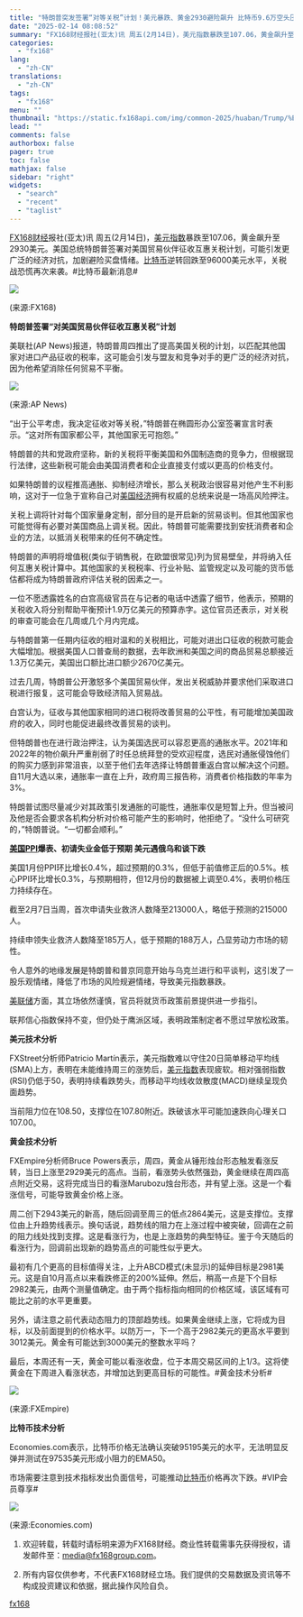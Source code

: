 ```yaml
---
title: "特朗普突发签署“对等关税”计划！美元暴跌、黄金2930避险飙升 比特币9.6万空头压境"
date: "2025-02-14 08:08:52"
summary: "FX168财经报社(亚太)讯 周五(2月14日)，美元指数暴跌至107.06，黄金飙升至2930..."
categories:
  - "fx168"
lang:
  - "zh-CN"
translations:
  - "zh-CN"
tags:
  - "fx168"
menu: ""
thumbnail: "https://static.fx168api.com/img/common-2025/huaban/Trump/%E7%89%B9%E6%9C%97%E6%99%AE16.jpg"
lead: ""
comments: false
authorbox: false
pager: true
toc: false
mathjax: false
sidebar: "right"
widgets:
  - "search"
  - "recent"
  - "taglist"
---
```


[FX168财经](https://www.fx168news.com/)报社(亚太)讯 周五(2月14日)，[美元指数](https://www.fx168news.com/quote/DINIW)暴跌至107.06，黄金飙升至2930美元。美国总统特朗普签署对美国贸易伙伴征收互惠关税计划，可能引发更广泛的经济对抗，加剧避险买盘情绪。[比特币](https://www.fx168news.com/quote/BINBTC)逆转回跌至96000美元水平，关税战恐慌再次来袭。#比特币最新消息#

![](https://static.fx168api.com/img/user/adcb80dc7eaf1593a05cd350391713ea/GG3572.jpg)

(来源:FX168)

**特朗普签署“对美国贸易伙伴征收互惠关税”计划**

美联社(AP News)报道，特朗普周四推出了提高美国关税的计划，以匹配其他国家对进口产品征收的税率，这可能会引发与盟友和竞争对手的更广泛的经济对抗，因为他希望消除任何贸易不平衡。

![](https://static.fx168api.com/img/user/adcb80dc7eaf1593a05cd350391713ea/GG3565.jpg)

(来源:AP News)

“出于公平考虑，我决定征收对等关税，”特朗普在椭圆形办公室签署宣言时表示。“这对所有国家都公平，其他国家无可抱怨。”

特朗普的共和党政府坚称，新的关税将平衡美国和外国制造商的竞争力，但根据现行法律，这些新税可能会由美国消费者和企业直接支付或以更高的价格支付。

如果特朗普的议程推高通胀、抑制经济增长，那么关税政治很容易对他产生不利影响，这对于一位急于宣称自己对[美国经济](https://www.fx168news.com/info/001007/001007001)拥有权威的总统来说是一场高风险押注。

关税上调将针对每个国家量身定制，部分目的是开启新的贸易谈判。但其他国家也可能觉得有必要对美国商品上调关税。因此，特朗普可能需要找到安抚消费者和企业的方法，以抵消关税带来的任何不确定性。

特朗普的声明将增值税(类似于销售税，在欧盟很常见)列为贸易壁垒，并将纳入任何互惠关税计算中。其他国家的关税税率、行业补贴、监管规定以及可能的货币低估都将成为特朗普政府评估关税的因素之一。

一位不愿透露姓名的白宫高级官员在与记者的电话中透露了细节，他表示，预期的关税收入将分别帮助平衡预计1.9万亿美元的预算赤字。这位官员还表示，对关税的审查可能会在几周或几个月内完成。

与特朗普第一任期内征收的相对温和的关税相比，可能对进出口征收的税款可能会大幅增加。根据美国人口普查局的数据，去年欧洲和美国之间的商品贸易总额接近1.3万亿美元，美国出口额比进口额少2670亿美元。

过去几周，特朗普公开激怒多个美国贸易伙伴，发出关税威胁并要求他们采取进口税进行报复，这可能会导致经济陷入贸易战。

白宫认为，征收与其他国家相同的进口税将改善贸易的公平性，有可能增加美国政府的收入，同时也能促进最终改善贸易的谈判。

但特朗普也在进行政治押注，认为美国选民可以容忍更高的通胀水平。2021年和2022年的物价飙升严重削弱了时任总统拜登的受欢迎程度，选民对通胀侵蚀他们的购买力感到非常沮丧，以至于他们去年选择让特朗普重返白宫以解决这个问题。自11月大选以来，通胀率一直在上升，政府周三报告称，消费者价格指数的年率为3%。

特朗普试图尽量减少对其政策引发通胀的可能性，通胀率仅是短暂上升。但当被问及他是否会要求各机构分析对价格可能产生的影响时，他拒绝了。“没什么可研究的，”特朗普说。“一切都会顺利。”

**[美国PPI](https://www.fx168news.com/data/global/8653)爆表、初请失业金低于预期 美元遇俄乌和谈下跌**

美国1月份PPI环比增长0.4%，超过预期的0.3%，但低于前值修正后的0.5%。核心PPI环比增长0.3%，与预期相符，但12月份的数据被上调至0.4%，表明价格压力持续存在。

截至2月7日当周，首次申请失业救济人数降至213000人，略低于预测的215000人。

持续申领失业救济人数降至185万人，低于预期的188万人，凸显劳动力市场的韧性。

令人意外的地缘发展是特朗普和普京同意开始与乌克兰进行和平谈判，这引发了一股乐观情绪，降低了市场的风险规避情绪，导致美元指数暴跌。

[美联储](https://www.fx168news.com/info/001007/001007002)方面，其立场依然谨慎，官员将就货币政策前景提供进一步指引。

联邦信心指数保持不变，但仍处于鹰派区域，表明政策制定者不愿过早放松政策。

**美元技术分析**

FXStreet分析师Patricio Martín表示，美元指数难以守住20日简单移动平均线(SMA)上方，表明在未能维持周三的涨势后，[美元指数](https://www.fx168news.com/quote/DINIW)表现疲软。相对强弱指数(RSI)仍低于50，表明持续看跌势头，而移动平均线收敛散度(MACD)继续呈现负面趋势。

当前阻力位在108.50，支撑位在107.80附近。跌破该水平可能加速跌向心理关口107.00。

**黄金技术分析**

FXEmpire分析师Bruce Powers表示，周四，黄金从锤形烛台形态触发看涨反转，当日上涨至2929美元的高点。当前，看涨势头依然强劲，黄金继续在周四高点附近交易，这将完成当日的看涨Marubozu烛台形态，并有望上涨。这是一个看涨信号，可能导致黄金价格上涨。

周二创下2943美元的新高，随后回调至周三的低点2864美元，这是支撑位。支撑位由上升趋势线表示。换句话说，趋势线的阻力在上涨过程中被突破，回调在之前的阻力线处找到支撑。这是看涨行为，也是上涨趋势的典型特征。鉴于今天随后的看涨行为，回调前出现新的趋势高点的可能性似乎更大。

最初有几个更高的目标值得关注，上升ABCD模式(未显示)的延伸目标是2981美元。这是自10月高点以来看跌修正的200%延伸。然后，稍高一点是下个目标2982美元，由两个测量值确定。由于两个指标指向相同的价格区域，该区域有可能比之前的水平更重要。

另外，请注意之前代表动态阻力的顶部趋势线。如果黄金继续上涨，它将成为目标，以及前面提到的价格水平。以防万一，下一个高于2982美元的更高水平要到3012美元。黄金有可能达到3000美元的整数水平吗？

最后，本周还有一天，黄金可能以看涨收盘，位于本周交易区间的上1/3。这将使黄金在下周进入看涨状态，并增加达到更高目标的可能性。#黄金技术分析#

![](https://static.fx168api.com/img/user/adcb80dc7eaf1593a05cd350391713ea/FF10035.png)

(来源:FXEmpire)

**比特币技术分析**

Economies.com表示，比特币价格无法确认突破95195美元的水平，无法明显反弹并测试在97535美元形成小阻力的EMA50。

市场需要注意到技术指标发出负面信号，可能推动[比特币](https://www.fx168news.com/quote/BINBTC)价格再次下跌。#VIP会员尊享#

![](https://static.fx168api.com/img/user/adcb80dc7eaf1593a05cd350391713ea/FF10034.png)

(来源:Economies.com)




1. 欢迎转载，转载时请标明来源为FX168财经。商业性转载需事先获得授权，请发邮件至：media@fx168group.com。

2. 所有内容仅供参考，不代表FX168财经立场。我们提供的交易数据及资讯等不构成投资建议和依据，据此操作风险自负。

[fx168](https://www.fx168news.com/article/特朗普-835369)
